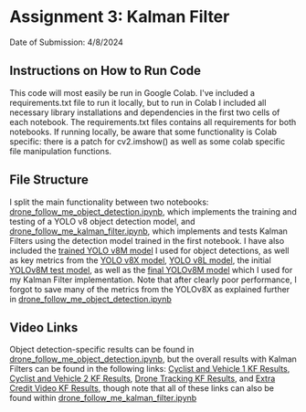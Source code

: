# Assignment 3: Kalman Filter

Date of Submission: 4/8/2024

## Instructions on How to Run Code
This code will most easily be run in Google Colab. I've included a requirements.txt file to run it locally, but to run in Colab I included all necessary library installations and dependencies in the first two cells of each notebook. The requirements.txt files contains all requirements for both notebooks. If running locally, be aware that some functionality is Colab specific: there is a patch for cv2.imshow() as well as some colab specific file manipulation functions.

## File Structure

I split the main functionality between two notebooks: [drone_follow_me_object_detection.ipynb](https://github.com/dhauss/csgy6613-assignments/blob/main/assignment-3/drone_follow_me_object_detection.ipynb), which implements the training and testing of a YOLO v8 object detection model, and [drone_follow_me_kalman_filter.ipynb](https://github.com/dhauss/csgy6613-assignments/blob/main/assignment-3/drone_follow_me_kalman_filter.ipynb), which implements and tests Kalman Filters using the detection model trained in the first notebook. I have also included the [trained YOLO v8M model](https://github.com/dhauss/csgy6613-assignments/blob/main/assignment-3/yolov8m_150_epochs_metrics/yolov8m_150_epochs_best.pt) I used for object detections, as well as key metrics from the [YOLO v8X model](https://github.com/dhauss/csgy6613-assignments/tree/main/assignment-3/yolov8x_metrics), [YOLO v8L model](https://github.com/dhauss/csgy6613-assignments/tree/main/assignment-3/yolov8l_metrics), the initial [YOLOv8M test model](https://github.com/dhauss/csgy6613-assignments/tree/main/assignment-3/yolov8m_metrics), as well as the [final YOLOv8M model](https://github.com/dhauss/csgy6613-assignments/tree/main/assignment-3/yolov8m_150_epochs_metrics) which I used for my Kalman Filter implementation. Note that after clearly poor performance, I forgot to save many of the metrics from the YOLOv8X as explained further in [drone_follow_me_object_detection.ipynb](https://github.com/dhauss/csgy6613-assignments/blob/main/assignment-3/drone_follow_me_object_detection.ipynb)

## Video Links

Object detection-specific results can be found in [drone_follow_me_object_detection.ipynb](https://github.com/dhauss/csgy6613-assignments/blob/main/assignment-3/drone_follow_me_object_detection.ipynb), but the overall results with Kalman Filters can be found in the following links: [Cyclist and Vehicle 1 KF Results](https://drive.google.com/file/d/14W7ChiQRnKRP8J7tEGpJmXRKQ01ql0zB/view?usp=sharing), [Cyclist and Vehicle 2 KF Results](https://drive.google.com/file/d/1-DNH1ccXEOfYmqHZbdyDpYnfvIUfpYWe/view?usp=sharing), [Drone Tracking KF Results](https://drive.google.com/file/d/1-2ZTJT3SXwRoevmNC06Qo-AUgwbYJmUy/view?usp=sharing), and [Extra Credit Video KF Results](https://drive.google.com/file/d/1-EQ1W0Ybfi3BGOuaEl_pxvQe1y5CuKc8/view?usp=sharing), though note that all of these links can also be found within [drone_follow_me_kalman_filter.ipynb](https://github.com/dhauss/csgy6613-assignments/blob/main/assignment-3/drone_follow_me_kalman_filter.ipynb)
